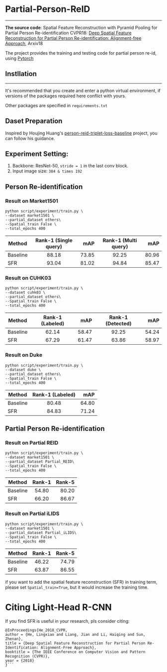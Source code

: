 # Partial-Person-ReID
******************************************************************************************************************

**The source code**: Spatial Feature Reconstruction with Pyramid Pooling for Partial Person Re-identification 
CVPR18: [Deep Spatial Feature Reconstruction for Partial Person Re-identification: Alignment-free Approach](http://openaccess.thecvf.com/content_cvpr_2018/papers/He_Deep_Spatial_Feature_CVPR_2018_paper.pdf), Arxiv18 

The project provides the training and testing code for partial person re-id, using [Pytorch](https://pytorch.org/)

## Instllation
*****************************************************************************************************************
It's recommended that you create and enter a python virtual environment, if versions of the packages required here conflict with yours.

Other packages are specified in `requirements.txt`

## Daset Preparation
Inspired by Houjing Huang's [person-reid-triplet-loss-baseline](https://github.com/huanghoujing/person-reid-triplet-loss-baseline) project, you can follow his guidance.

## Experiment Setting:
1. Backbone: ResNet-50, `stride = 1` in the last conv block.
2. Input image size: `384 & times 192`

## Person Re-identification
### Result on Market1501
```
python script/experiment/train.py \
--dataset market1501 \
--partial_dataset others\
--Spatial_train False \
--total_epochs 400 
```
   | Method | Rank-1 (Single query) | mAP | Rank-1 (Multi query)| mAP |
| - | :-: | -: |  :-: | -: | 
| Baseline | 88.18| 73.85 | 92.25 | 80.96|
| SFR | 93.04 | 81.02 | 94.84 | 85.47 |

### Result on CUHK03
```
python script/experiment/train.py \
--dataset cuhk03 \
--partial_dataset others\
--Spatial_train False \
--total_epochs 400 
```
   | Method | Rank-1 (Labeled) | mAP | Rank-1 (Detected)| mAP |
| - | :-: | -: |  :-: | -: | 
| Baseline | 62.14| 58.47 | 92.25 | 54.24|
| SFR | 67.29 |61.47 | 63.86 | 58.97 |

### Result on Duke
```
python script/experiment/train.py \
--dataset duke \
--partial_dataset others\
--Spatial_train False \
--total_epochs 400 
```
   | Method | Rank-1 (Labeled) | mAP|
| - | :-: | -: | 
| Baseline | 80.48| 64.80 |
| SFR | 84.83 |71.24 | 

## Partial Person Re-identification
### Result on Partial REID
```
python script/experiment/train.py \
--dataset market1501 \
--partial_dataset Partial_REID\
--Spatial_train False \
--total_epochs 400 
```
   | Method | Rank-1  | Rank-5 |
| - | :-: | -: | 
| Baseline | 54.80| 80.20 | 
| SFR | 66.20 | 86.67 |

### Result on Partial iLIDS
```
python script/experiment/train.py \
--dataset market1501 \
--partial_dataset Partial_iLIDS\
--Spatial_train False \
--total_epochs 400 
```
   | Method | Rank-1  | Rank-5 |
| - | :-: | -: | 
| Baseline | 46.22| 74.79 | 
| SFR | 63.87 | 86.55 |


if you want to add the spatial feature reconstruction (SFR) in training term, please set `Spatial_train=True`, but it would increase the training time.

# Citing Light-Head R-CNN

If you find SFR is useful in your research, pls consider citing:
```
@InProceedings{He_2018_CVPR,
author = {He, Lingxiao and Liang, Jian and Li, Haiqing and Sun, Zhenan}, 
title = {Deep Spatial Feature Reconstruction for Partial Person Re-Identification: Alignment-Free Approach},
booktitle = {The IEEE Conference on Computer Vision and Pattern Recognition (CVPR)},
year = {2018}
}```


